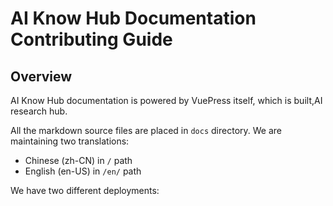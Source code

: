 # AI Know Hub Documentation Contributing Guide

## Overview

AI Know Hub documentation is powered by VuePress itself, which is built,AI research hub.

All the markdown source files are placed in `docs` directory. We are maintaining two translations:

- Chinese (zh-CN) in `/` path
- English (en-US) in `/en/` path

We have two different deployments:
